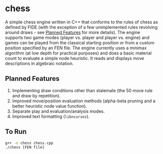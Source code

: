 # chess
A simple chess engine written in C++ that conforms to the rules of chess as defined by FIDE (with the exception of a few unimplemented rules revolving around draws - see [Planned Features](#planned-features) for more details). The engine supports two game modes (player vs. player and player vs. engine) and games can be played from the classical starting position or from a custom position specified by an FEN file. The engine currently uses a minimax algorithm (at low depth for practical purposes) and does a basic material count to evaluate a simple node heuristic. It reads and displays move descriptions in algebraic notation.

## Planned Features
1. Implementing draw conditions other than stalemate (the 50 move rule and draw by repetition).
2. Improved move/position evaluation methods (alpha-beta pruning and a better heuristic node value function).
3. Separate play and evaluation/analysis modes.
4. Improved text formatting (`libncurses`).

## To Run
```sh
g++ -o chess chess.cpp
./chess [FEN file]
```
